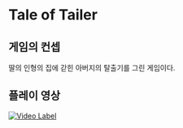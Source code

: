 # Tale of Tailer

## 게임의 컨셉
딸의 인형의 집에 갇힌 아버지의 탈출기를 그린 게임이다.

## 플레이 영상

[![Video Label](http://img.youtube.com/vi/lELjLH1U_y0/0.jpg)](https://youtu.be/lELjLH1U_y0?t=0s)
